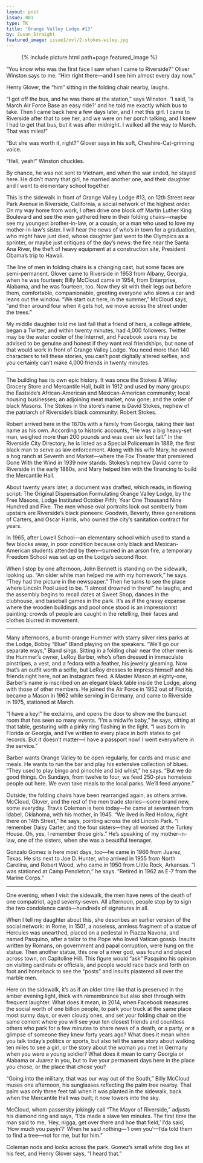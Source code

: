 ```yaml
---
layout: post
issue: 001
type: TK
title: 'Orange Valley Lodge #13'
by: Susan Straight
featured_image: issue1/ovl/2-stokes-wiley.jpg
---
```


<figure class="right">
{% include picture.html path=page.featured_image %}
</figure>

“You know who was the first face I saw when I came to Riverside?” Oliver Winston says to me. “Him right there—and I see him almost every day now.” 

Henry Glover, the “him” sitting in the folding chair nearby, laughs. 

“I got off the bus, and he was there at the station,” says Winston. “I said, ‘Is March Air Force Base an easy ride?’ and he told me exactly which bus to take. Then I came back here a few days later, and I met this girl. I came to Riverside after that to see her, and we were on her porch talking, and I knew I had to get that bus, but it was after midnight. I walked all the way to March. That was miles!”

“But she was worth it, right?” Glover says in his soft, Cheshire-Cat-grinning voice. 

“Hell, yeah!” Winston chuckles.

By chance, he was not sent to Vietnam, and when the war ended, he stayed here. He didn’t marry that girl, he married another one, and their daughter and I went to elementary school together.

This is the sidewalk in front of Orange Valley Lodge #13, on 12th Street near Park Avenue in Riverside, California, a social network of the highest order. On my way home from work, I often drive one block off Martin Luther King Boulevard and see the men gathered here in their folding chairs—maybe see my youngest brother-in-law, or a cousin, or a man who used to love my mother-in-law’s sister. I will hear the news of who’s in town for a graduation, who might have just died, whose daughter just went to the Olympics as a sprinter, or maybe just critiques of the day’s news: the fire near the Santa Ana River, the theft of heavy equipment at a construction site, President Obama’s trip to Hawaii.

The line of men in folding chairs is a changing cast, but some faces are semi-permanent. Glover came to Riverside in 1953 from Albany, Georgia, when he was fourteen; Billy McCloud came in 1954, from Enterprise, Alabama, and he was fourteen, too. Now they sit with their legs out before them, comfortable, companionable, greeting everyone who slows a car and leans out the window. “We start out here, in the summer,” McCloud says, “and then around four when it gets hot, we move across the street under the trees.”

My middle daughter told me last fall that a friend of hers, a college athlete, began a Twitter, and within twenty minutes, had 4,000 followers. Twitter may be the water cooler of the Internet, and Facebook users may be advised to be genuine and honest if they want real friendships, but none of that would work in front of Orange Valley Lodge. You need more than 140 characters to tell these stories, you can’t post digitally altered selfies, and you certainly can’t make 4,000 friends in twenty minutes.

***

The building has its own epic history. It was once the Stokes & Wiley Grocery Store and Mercantile Hall, built in 1912 and used by many groups: the Eastside’s African-American and Mexican-American community; local housing businesses; an adjoining meat market, now gone; and the order of black Masons. The Stokes in the store’s name is David Stokes, nephew of the patriarch of Riverside’s black community: Robert Stokes. 

Robert arrived here in the 1870s with a family from Georgia, taking their last name as his own. According to historic accounts, “He was a big heavy-set man, weighed more than 200 pounds and was over six feet tall.” In the Riverside City Directory, he is listed as a Special Policeman in 1889, the first black man to serve as law enforcement. Along with his wife Mary, he owned a hog ranch at Seventh and Market—where the Fox Theater that premiered Gone With the Wind in 1939 now stands. Stokes’s nephew David came to Riverside in the early 1880s, and Mary helped him with the financing to build the Mercantile Hall.

About twenty years later, a document was drafted, which reads, in flowing script: The Original Dispensation Formulating Orange Valley Lodge, by the Free Masons, Lodge Instituted October Fifth, Year One Thousand Nine Hundred and Five. The men whose oval portraits look out somberly from upstairs are Riverside’s black pioneers: Goodwin, Beverly, three generations of Carters, and Oscar Harris, who owned the city’s sanitation contract for years.

In 1965, after Lowell School—an elementary school which used to stand a few blocks away, in poor condition because only black and Mexican-American students attended by then—burned in an arson fire, a temporary Freedom School was set up on the Lodge’s second floor.

When I stop by one afternoon, John Bennett is standing on the sidewalk, looking up. “An older white man helped me with my homework,” he says. “They had the picture in the newspaper.” Then he turns to see the place where Lincoln Pool used to be. “I almost drowned in there!” he laughs, and the assembly begins to recall dates at Sweet Shop, dances in the clubhouse, and baseball games in the park. It’s as if the grassy expanse where the wooden buildings and pool once stood is an impressionist painting: crowds of people are caught in the retelling, their faces and clothes blurred in movement.

***

Many afternoons, a burnt-orange Hummer with starry silver rims parks at the Lodge, Bobby “Blue” Bland playing on the speakers. “We’ll go our separate ways,” Bland sings. Sitting in a folding chair near the other men is the Hummer’s owner, LeRoy Barber, who’s often dressed in immaculate pinstripes, a vest, and a fedora with a feather, his jewelry gleaming. Now that’s an outfit worth a selfie, but LeRoy dresses to impress himself and his friends right here, not an Instagram feed. A Master Mason at eighty-one, Barber’s name is inscribed on an elegant black table inside the Lodge, along with those of other members. He joined the Air Force in 1952 out of Florida, became a Mason in 1962 while serving in Germany, and came to Riverside in 1975, stationed at March.

“I have a key!” he exclaims, and opens the door to show me the banquet room that has seen so many events. “I’m a midwife baby,” he says, sitting at that table, gesturing with a pinky ring flashing in the light. “I was born in Florida or Georgia, and I’ve written to every place in both states to get records. But it doesn’t matter—I have a passport now! I went everywhere in the service.”

Barber wants Orange Valley to be open regularly, for cards and music and meals. He wants to run the bar and play his extensive collection of blues. “They used to play bingo and pinochle and bid whist,” he says. “But we do good things. On Sundays, from twelve to four, we feed 250-plus homeless people out here. We even take meals to the local parks. We’ll feed anyone.”

Outside, the folding chairs have been rearranged again, as others arrive. McCloud, Glover, and the rest of the men trade stories—some brand new, some everyday. Travis Coleman is here today—he came at seventeen from Idabel, Oklahoma, with his mother, in 1945. “We lived in Red Hollow, right there on 14th Street,” he says, pointing across the old Lincoln Park. “I remember Daisy Carter, and the four sisters—they all worked at the Turkey House. Oh, yes, I remember those girls.” He’s speaking of my mother-in-law, one of the sisters, when she was a beautiful teenager.

Gonzalo Gomez is here most days, too—he came in 1966 from Juarez, Texas. He sits next to Joe D. Hunter, who arrived in 1955 from North Carolina, and Robert Wood, who came in 1950 from Little Rock, Arkansas. “I was stationed at Camp Pendleton,” he says. “Retired in 1962 as E-7 from the Marine Corps.”

***

One evening, when I visit the sidewalk, the men have news of the death of one compatriot, aged seventy-seven. All afternoon, people stop by to sign the two condolence cards—hundreds of signatures in all.

When I tell my daughter about this, she describes an earlier version of the social network: in Rome, in 1501, a noseless, armless fragment of a statue of Hercules was unearthed, placed on a pedestal in Piazza Navona, and named Pasquino, after a tailor to the Pope who loved Vatican gossip. Insults written by Romans, on government and papal corruption, were hung on the statue. Then another statue, this one of a river god, was found and placed across town, on Capitoline Hill. This figure would “ask” Pasquino his opinion on visiting cardinals or officials, and people would race back and forth on foot and horseback to see the “posts” and insults plastered all over the marble men.

Here on the sidewalk, it’s as if an older time like that is preserved in the amber evening light, thick with remembrance but also shot through with frequent laughter. What does it mean, in 2014, when Facebook measures the social worth of one billion people, to park your truck at the same place most sunny days, or even cloudy ones, and set your folding chair on the same cement where you will see your ten closest friends and countless others who park for a few minutes to share news of a death, or a party, or a glimpse of someone they knew forty years ago? What does it mean when you talk today’s politics or sports, but also tell the same story about walking ten miles to see a girl, or the story about the woman you met in Germany when you were a young soldier? What does it mean to carry Georgia or Alabama or Juarez in you, but to live your permanent days here in the place you chose, or the place that chose you?

“Going into the military, that was our way out of the South,” Billy McCloud muses one afternoon, his sunglasses reflecting the palm tree nearby. That palm was only three feet tall when it was planted in the sidewalk, back when the Mercantile Hall was built; it now towers into the sky.

McCloud, whom passersby jokingly call “The Mayor of Riverside,” adjusts his diamond ring and says, “I’da made a slave ten minutes. The first time the man said to me, ‘Hey, nigga, get over there and hoe that field,’ I’da said, ‘How much you payin’?’ When he said nothing—‘I own you’—I’da told them to find a tree—not for me, but for him.”

Coleman nods and looks across the park. Gomez’s small white dog lies at his feet, and Henry Glover says, “I heard that.”